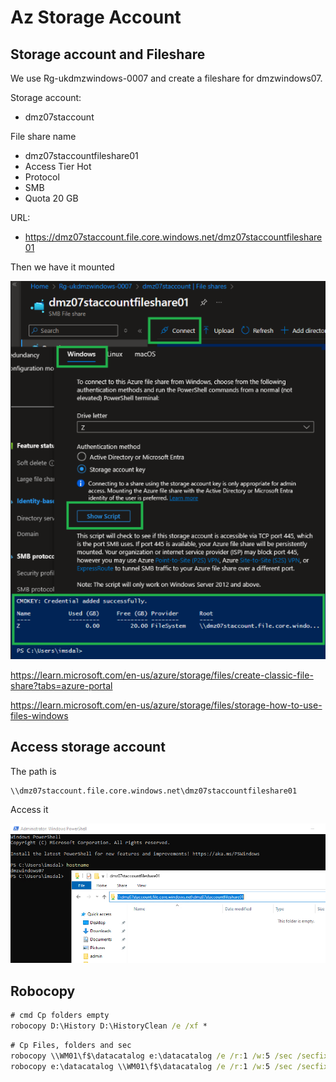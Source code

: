 # Az Storage Account

## Storage account and Fileshare

We use Rg-ukdmzwindows-0007 and create a fileshare for dmzwindows07.

Storage account:
* dmz07staccount

File share name
* dmz07staccountfileshare01
* Access Tier Hot
* Protocol
* SMB
* Quota 20 GB

URL:
* https://dmz07staccount.file.core.windows.net/dmz07staccountfileshare01


Then we have it mounted

![connect](https://github.com/spawnmarvel/azure-automation-bicep-and-labs/blob/main/az-104-storage-account/images/connect1.png)

https://learn.microsoft.com/en-us/azure/storage/files/create-classic-file-share?tabs=azure-portal

https://learn.microsoft.com/en-us/azure/storage/files/storage-how-to-use-files-windows

## Access storage account

The path is

```cmd
\\dmz07staccount.file.core.windows.net\dmz07staccountfileshare01

```

Access it

![access it](https://github.com/spawnmarvel/azure-automation-bicep-and-labs/blob/main/az-104-storage-account/images/accessit.png)

## Robocopy

```cmd
# cmd Cp folders empty
robocopy D:\History D:\HistoryClean /e /xf *
```

```cmd
# Cp Files, folders and sec
robocopy \\WM01\f$\datacatalog e:\datacatalog /e /r:1 /w:5 /sec /secfix /timfix /log:"F:\robo_log.log" /np
robocopy e:\datacatalog \\WM01\f$\datacatalog /e /r:1 /w:5 /sec /secfix /timfix /log:"F:\robo_log.log" /np

```